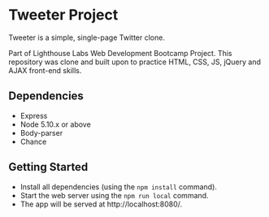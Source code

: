 # Tweeter Project

Tweeter is a simple, single-page Twitter clone.

Part of Lighthouse Labs Web Development Bootcamp Project. This repository was clone and built upon to practice HTML, CSS, JS, jQuery and AJAX front-end skills.


## Dependencies

- Express
- Node 5.10.x or above
- Body-parser
- Chance

## Getting Started 

- Install all dependencies (using the `npm install` command).
- Start the web server using the `npm run local` command. 
- The app will be served at http://localhost:8080/.